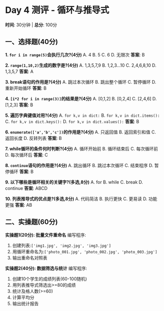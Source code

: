 # Day 4 测评 - 循环与推导式

**时间**: 30分钟 | **总分**: 100分

## 一、选择题(40分)

**1. `for i in range(5)`会执行几次?(4分)**
A. 4
B. 5
C. 6
D. 无限次
**答案**: B

**2. `range(1,10,2)`生成的数字是?(4分)**
A. 1,3,5,7,9
B. 1,2,3...10
C. 2,4,6,8,10
D. 1,3,5,7
**答案**: A

**3. break语句的作用是?(4分)**
A. 跳过本次循环
B. 跳出整个循环
C. 暂停循环
D. 重新开始循环
**答案**: B

**4. `[i*2 for i in range(3)]`的结果是?(4分)**
A. [0,1,2]
B. [0,2,4]
C. [2,4,6]
D. [1,2,3]
**答案**: B

**5. 遍历字典键值对用?(4分)**
A. `for k,v in dict:`
B. `for k,v in dict.items():`
C. `for k,v in dict.keys():`
D. `for k,v in dict.values():`
**答案**: B

**6. `enumerate(['a','b','c'])`的作用是?(4分)**
A. 只返回值
B. 返回索引和值
C. 返回长度
D. 反转列表
**答案**: B

**7. while循环的条件何时判断?(4分)**
A. 循环开始前
B. 循环结束后
C. 每次循环前
D. 每次循环后
**答案**: C

**8. `continue`语句的作用是?(4分)**
A. 跳出循环
B. 跳过本次循环
C. 结束程序
D. 暂停循环
**答案**: B

**9. 以下哪些是循环相关的关键字?(多选,8分)**
A. for
B. while
C. break
D. continue
**答案**: ABCD

**10. 列表推导式的优点是?(多选,8分)**
A. 代码简洁
B. 执行更快
C. 更易读
D. 功能更强
**答案**: AB

## 二、实操题(60分)

**实操题1(20分): 批量文件重命名**
编写程序:
1. 创建列表:`['img1.jpg', 'img2.jpg', 'img3.jpg']`
2. 用循环重命名为:`['photo_001.jpg', 'photo_002.jpg', 'photo_003.jpg']`
3. 输出重命名对照表

**实操题2(40分): 数据筛选与统计**
编写程序:
1. 创建10个学生的成绩列表(60-100随机)
2. 用列表推导式筛选出>=80的成绩
3. 统计及格人数(>=60)
4. 计算平均分
5. 输出统计报告
